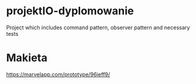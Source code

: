 # projektIO-dyplomowanie
Project which includes command pattern, observer pattern and necessary tests

# Makieta
https://marvelapp.com/prototype/96ieff9/
